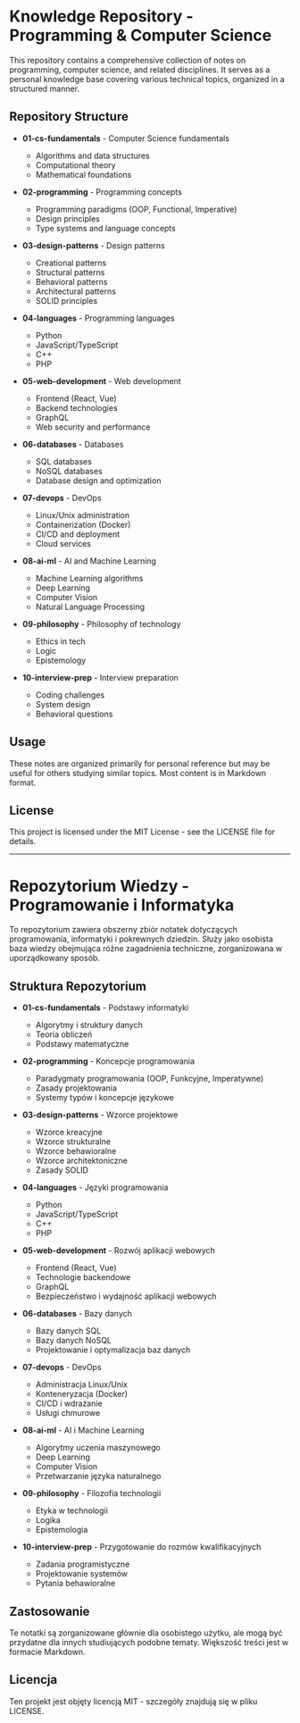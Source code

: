 # Knowledge Repository - Programming & Computer Science

This repository contains a comprehensive collection of notes on programming, computer science, and related disciplines. It serves as a personal knowledge base covering various technical topics, organized in a structured manner.

## Repository Structure

- **01-cs-fundamentals** - Computer Science fundamentals
  - Algorithms and data structures
  - Computational theory
  - Mathematical foundations

- **02-programming** - Programming concepts
  - Programming paradigms (OOP, Functional, Imperative)
  - Design principles
  - Type systems and language concepts

- **03-design-patterns** - Design patterns
  - Creational patterns
  - Structural patterns
  - Behavioral patterns
  - Architectural patterns
  - SOLID principles

- **04-languages** - Programming languages
  - Python
  - JavaScript/TypeScript
  - C++
  - PHP

- **05-web-development** - Web development
  - Frontend (React, Vue)
  - Backend technologies
  - GraphQL
  - Web security and performance

- **06-databases** - Databases
  - SQL databases
  - NoSQL databases
  - Database design and optimization

- **07-devops** - DevOps
  - Linux/Unix administration
  - Containerization (Docker)
  - CI/CD and deployment
  - Cloud services

- **08-ai-ml** - AI and Machine Learning
  - Machine Learning algorithms
  - Deep Learning
  - Computer Vision
  - Natural Language Processing

- **09-philosophy** - Philosophy of technology
  - Ethics in tech
  - Logic
  - Epistemology

- **10-interview-prep** - Interview preparation
  - Coding challenges
  - System design
  - Behavioral questions

## Usage

These notes are organized primarily for personal reference but may be useful for others studying similar topics. Most content is in Markdown format.

## License

This project is licensed under the MIT License - see the LICENSE file for details.

---

# Repozytorium Wiedzy - Programowanie i Informatyka

To repozytorium zawiera obszerny zbiór notatek dotyczących programowania, informatyki i pokrewnych dziedzin. Służy jako osobista baza wiedzy obejmująca różne zagadnienia techniczne, zorganizowana w uporządkowany sposób.

## Struktura Repozytorium

- **01-cs-fundamentals** - Podstawy informatyki
  - Algorytmy i struktury danych
  - Teoria obliczeń
  - Podstawy matematyczne

- **02-programming** - Koncepcje programowania
  - Paradygmaty programowania (OOP, Funkcyjne, Imperatywne)
  - Zasady projektowania
  - Systemy typów i koncepcje językowe

- **03-design-patterns** - Wzorce projektowe
  - Wzorce kreacyjne
  - Wzorce strukturalne
  - Wzorce behawioralne
  - Wzorce architektoniczne
  - Zasady SOLID

- **04-languages** - Języki programowania
  - Python
  - JavaScript/TypeScript
  - C++
  - PHP

- **05-web-development** - Rozwój aplikacji webowych
  - Frontend (React, Vue)
  - Technologie backendowe
  - GraphQL
  - Bezpieczeństwo i wydajność aplikacji webowych

- **06-databases** - Bazy danych
  - Bazy danych SQL
  - Bazy danych NoSQL
  - Projektowanie i optymalizacja baz danych

- **07-devops** - DevOps
  - Administracja Linux/Unix
  - Konteneryzacja (Docker)
  - CI/CD i wdrażanie
  - Usługi chmurowe

- **08-ai-ml** - AI i Machine Learning
  - Algorytmy uczenia maszynowego
  - Deep Learning
  - Computer Vision
  - Przetwarzanie języka naturalnego

- **09-philosophy** - Filozofia technologii
  - Etyka w technologii
  - Logika
  - Epistemologia

- **10-interview-prep** - Przygotowanie do rozmów kwalifikacyjnych
  - Zadania programistyczne
  - Projektowanie systemów
  - Pytania behawioralne

## Zastosowanie

Te notatki są zorganizowane głównie dla osobistego użytku, ale mogą być przydatne dla innych studiujących podobne tematy. Większość treści jest w formacie Markdown.

## Licencja

Ten projekt jest objęty licencją MIT - szczegóły znajdują się w pliku LICENSE.
